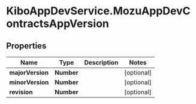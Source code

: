 # KiboAppDevService.MozuAppDevContractsAppVersion

## Properties

Name | Type | Description | Notes
------------ | ------------- | ------------- | -------------
**majorVersion** | **Number** |  | [optional] 
**minorVersion** | **Number** |  | [optional] 
**revision** | **Number** |  | [optional] 


